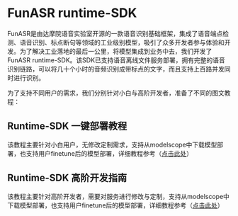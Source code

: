 # FunASR runtime-SDK
FunASR是由达摩院语音实验室开源的一款语音识别基础框架，集成了语音端点检测、语音识别、标点断句等领域的工业级别模型，吸引了众多开发者参与体验和开发。为了解决工业落地的最后一公里，将模型集成到业务中去，我们开发了FunASR runtime-SDK。该SDK已支持语音离线文件服务部署，拥有完整的语音识别链路，可以将几十个小时的音频识别成带标点的文字，而且支持上百路并发同时进行识别。

为了支持不同用户的需求，我们分别针对小白与高阶开发者，准备了不同的图文教程：

## Runtime-SDK 一键部署教程
该教程主要针对小白用户，无修改定制需求，支持从modelscope中下载模型部署，也支持用户finetune后的模型部署，详细教程参考（[点击此处](./SDK_tutorial.md)）

## Runtime-SDK 高阶开发指南
该教程主要针对高阶开发者，需要对服务进行修改与定制，支持从modelscope中下载模型部署，也支持用户finetune后的模型部署，详细教程参考（[点击此处](./SDK_advanced.md)）
